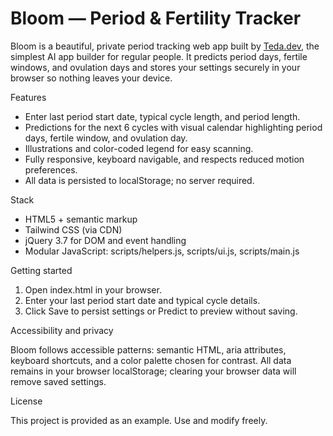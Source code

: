 # Bloom — Period & Fertility Tracker

Bloom is a beautiful, private period tracking web app built by [Teda.dev](https://teda.dev), the simplest AI app builder for regular people. It predicts period days, fertile windows, and ovulation days and stores your settings securely in your browser so nothing leaves your device.

Features

- Enter last period start date, typical cycle length, and period length.
- Predictions for the next 6 cycles with visual calendar highlighting period days, fertile window, and ovulation day.
- Illustrations and color-coded legend for easy scanning.
- Fully responsive, keyboard navigable, and respects reduced motion preferences.
- All data is persisted to localStorage; no server required.

Stack

- HTML5 + semantic markup
- Tailwind CSS (via CDN)
- jQuery 3.7 for DOM and event handling
- Modular JavaScript: scripts/helpers.js, scripts/ui.js, scripts/main.js

Getting started

1. Open index.html in your browser.
2. Enter your last period start date and typical cycle details.
3. Click Save to persist settings or Predict to preview without saving.

Accessibility and privacy

Bloom follows accessible patterns: semantic HTML, aria attributes, keyboard shortcuts, and a color palette chosen for contrast. All data remains in your browser localStorage; clearing your browser data will remove saved settings.

License

This project is provided as an example. Use and modify freely.
